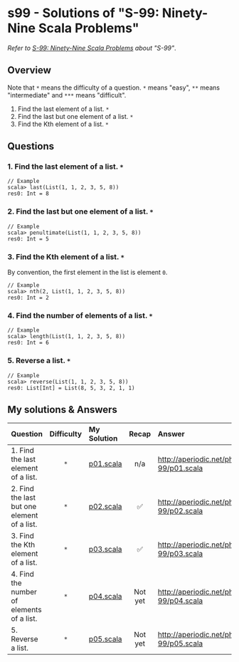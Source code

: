 # s99 - Solutions of "S-99: Ninety-Nine Scala Problems"
*Refer to [S-99: Ninety-Nine Scala Problems](http://aperiodic.net/phil/scala/s-99/) about "S-99"*.

## Overview
Note that `*` means the difficulty of a question. `*` means "easy", `**` means "intermediate" and `***` means "difficult".  

1. Find the last element of a list. `*`
2. Find the last but one element of a list. `*`
3. Find the Kth element of a list. `*`

## Questions 
### 1. Find the last element of a list. `*`

```
// Example
scala> last(List(1, 1, 2, 3, 5, 8))
res0: Int = 8
```

### 2. Find the last but one element of a list. `*`
```
// Example
scala> penultimate(List(1, 1, 2, 3, 5, 8))
res0: Int = 5
```

### 3. Find the Kth element of a list. `*`
By convention, the first element in the list is element `0`.

```
// Example
scala> nth(2, List(1, 1, 2, 3, 5, 8))
res0: Int = 2
```

### 4. Find the number of elements of a list. `*`

```
// Example
scala> length(List(1, 1, 2, 3, 5, 8))
res0: Int = 6
```

### 5. Reverse a list. `*`

```
// Example
scala> reverse(List(1, 1, 2, 3, 5, 8))
res0: List[Int] = List(8, 5, 3, 2, 1, 1)
```

## My solutions & Answers

| Question | Difficulty | My Solution | Recap | Answer |
|:-|:-:|:-|:-:|:-|
| 1. Find the last element of a list. | `*` | [p01.scala](https://github.com/tomtongue/s99/blob/main/src/main/scala/answer/p01.scala) | n/a | http://aperiodic.net/phil/scala/s-99/p01.scala |
| 2. Find the last but one element of a list. | `*` | [p02.scala](https://github.com/tomtongue/s99/blob/main/src/main/scala/answer/p02.scala) | ✅ | http://aperiodic.net/phil/scala/s-99/p02.scala |
| 3. Find the Kth element of a list. | `*` | [p03.scala](https://github.com/tomtongue/s99/blob/main/src/main/scala/answer/p03.scala) | ✅ | http://aperiodic.net/phil/scala/s-99/p03.scala |
| 4. Find the number of elements of a list. | `*` | [p04.scala](https://github.com/tomtongue/s99/blob/main/src/main/scala/answer/p04.scala) | Not yet | http://aperiodic.net/phil/scala/s-99/p04.scala |
| 5. Reverse a list. | `*` | [p05.scala](https://github.com/tomtongue/s99/blob/main/src/main/scala/answer/p05.scala) | Not yet | http://aperiodic.net/phil/scala/s-99/p05.scala |